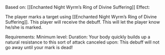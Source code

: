 Based on: [[Enchanted Night Wyrm’s Ring of Divine Suffering]]
Effect:

The player marks a target using [[Enchanted Night Wyrm’s Ring of Divine Suffering]]. This player will receive the debuff. This will let the player know he/she is marked. 


Requirements: 
Minimum level:
Duration:
Your body quickly builds up a natural resistance to this sort of attack
canceled upon: This debuff will not go away until your mark is dead!

